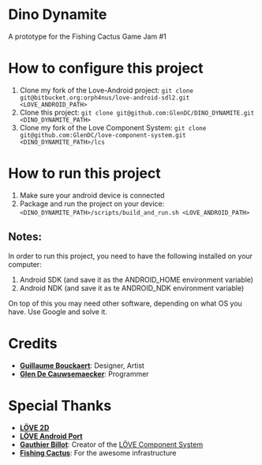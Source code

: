 Dino Dynamite
=============
A prototype for the Fishing Cactus Game Jam #1

# How to configure this project
1. Clone my fork of the Love-Android project: `git clone git@bitbucket.org:orph4nus/love-android-sdl2.git <LOVE_ANDROID_PATH>`
1. Clone this project: `git clone git@github.com:GlenDC/DINO_DYNAMITE.git <DINO_DYNAMITE_PATH>`
1. Clone my fork of the Love Component System: `git clone git@github.com:GlenDC/love-component-system.git <DINO_DYNAMITE_PATH>/lcs`

# How to run this project
1. Make sure your android device is connected
1. Package and run the project on your device: `<DINO_DYNAMITE_PATH>/scripts/build_and_run.sh <LOVE_ANDROID_PATH>`

## Notes:
In order to run this project, you need to have the following installed on your computer:

1. Android SDK (and save it as the ANDROID_HOME environment variable)
1. Android NDK (and save it as te ANDROID_NDK environment variable)

On top of this you may need other software, depending on what OS you have. Use Google and solve it.

# Credits
* **[Guillaume Bouckaert](https://github.com/GitBouckx)**: Designer, Artist
* **[Glen De Cauwsemaecker](https://github.com/GlenDC)**: Programmer

# Special Thanks
* **[LÖVE 2D](http://love2d.org)**
* **[LÖVE Android Port](https://bitbucket.org/MartinFelis/love-android-sdl2)**
* **[Gauthier Billot](https://github.com/gogoprog)**: Creator of the [LÖVE Component System](https://github.com/gogoprog/love-component-system)
* **[Fishing Cactus](http://fishingcactus.com/)**: For the awesome infrastructure
